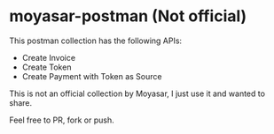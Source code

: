 # moyasar-postman (Not official)


This postman collection has the following APIs:

- Create Invoice
- Create Token
- Create Payment with Token as Source


This is not an official collection by Moyasar, I just use it and wanted to share.

Feel free to PR, fork or push.

